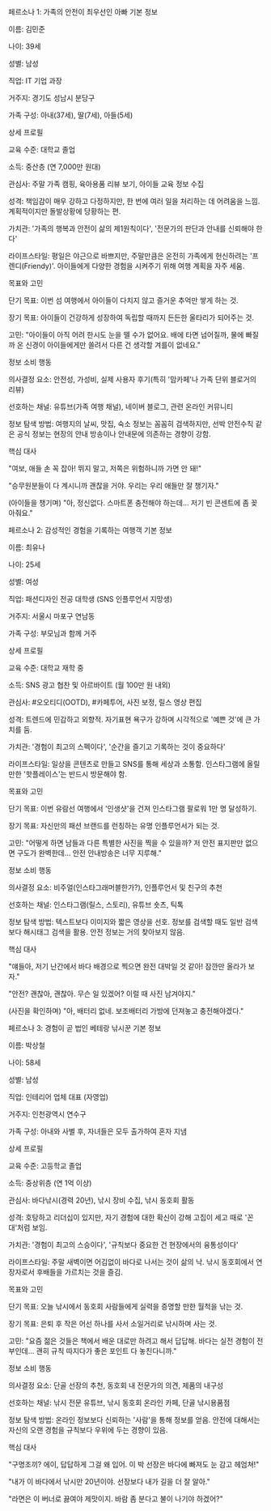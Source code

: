 페르소나 1: 가족의 안전이 최우선인 아빠
기본 정보

이름: 김민준

나이: 39세

성별: 남성

직업: IT 기업 과장

거주지: 경기도 성남시 분당구

가족 구성: 아내(37세), 딸(7세), 아들(5세)

상세 프로필

교육 수준: 대학교 졸업

소득: 중산층 (연 7,000만 원대)

관심사: 주말 가족 캠핑, 육아용품 리뷰 보기, 아이들 교육 정보 수집

성격: 책임감이 매우 강하고 다정하지만, 한 번에 여러 일을 처리하는 데 어려움을 느낌. 계획적이지만 돌발상황에 당황하는 편.

가치관: '가족의 행복과 안전이 삶의 제1원칙이다', '전문가의 판단과 안내를 신뢰해야 한다'

라이프스타일: 평일은 야근으로 바쁘지만, 주말만큼은 온전히 가족에게 헌신하려는 '프렌디(Friendy)'. 아이들에게 다양한 경험을 시켜주기 위해 여행 계획을 자주 세움.

목표와 고민

단기 목표: 이번 섬 여행에서 아이들이 다치지 않고 즐거운 추억만 쌓게 하는 것.

장기 목표: 아이들이 건강하게 성장하여 독립할 때까지 든든한 울타리가 되어주는 것.

고민: "아이들이 아직 어려 한시도 눈을 뗄 수가 없어요. 배에 타면 넘어질까, 물에 빠질까 온 신경이 아이들에게만 쏠려서 다른 건 생각할 겨를이 없네요."

정보 소비 행동

의사결정 요소: 안전성, 가성비, 실제 사용자 후기(특히 '맘카페'나 가족 단위 블로거의 리뷰)

선호하는 채널: 유튜브(가족 여행 채널), 네이버 블로그, 관련 온라인 커뮤니티

정보 탐색 방법: 여행지의 날씨, 맛집, 숙소 정보는 꼼꼼히 검색하지만, 선박 안전수칙 같은 공식 정보는 현장의 안내 방송이나 안내문에 의존하는 경향이 강함.

핵심 대사

"여보, 애들 손 꼭 잡아! 뛰지 말고, 저쪽은 위험하니까 가면 안 돼!"

"승무원분들이 다 계시니까 괜찮을 거야. 우리는 우리 애들만 잘 챙기자."

(아이들을 챙기며) "아, 정신없다. 스마트폰 충전해야 하는데... 저기 빈 콘센트에 좀 꽂아줘요."

페르소나 2: 감성적인 경험을 기록하는 여행객
기본 정보

이름: 최유나

나이: 25세

성별: 여성

직업: 패션디자인 전공 대학생 (SNS 인플루언서 지망생)

거주지: 서울시 마포구 연남동

가족 구성: 부모님과 함께 거주

상세 프로필

교육 수준: 대학교 재학 중

소득: SNS 광고 협찬 및 아르바이트 (월 100만 원 내외)

관심사: #오오티디(OOTD), #카페투어, 사진 보정, 릴스 영상 편집

성격: 트렌드에 민감하고 외향적. 자기표현 욕구가 강하며 시각적으로 '예쁜 것'에 큰 가치를 둠.

가치관: '경험이 최고의 스펙이다', '순간을 즐기고 기록하는 것이 중요하다'

라이프스타일: 일상을 콘텐츠로 만들고 SNS를 통해 세상과 소통함. 인스타그램에 올릴 만한 '핫플레이스'는 반드시 방문해야 함.

목표와 고민

단기 목표: 이번 유람선 여행에서 '인생샷'을 건져 인스타그램 팔로워 1만 명 달성하기.

장기 목표: 자신만의 패션 브랜드를 런칭하는 유명 인플루언서가 되는 것.

고민: "어떻게 하면 남들과 다른 특별한 사진을 찍을 수 있을까? 저 안전 표지판만 없으면 구도가 완벽한데... 안전 안내방송은 너무 지루해."

정보 소비 행동

의사결정 요소: 비주얼(인스타그래머블한가?), 인플루언서 및 친구의 추천

선호하는 채널: 인스타그램(릴스, 스토리), 유튜브 숏츠, 틱톡

정보 탐색 방법: 텍스트보다 이미지와 짧은 영상을 선호. 정보를 검색할 때도 일반 검색보다 해시태그 검색을 활용. 안전 정보는 거의 찾아보지 않음.

핵심 대사

"얘들아, 저기 난간에서 바다 배경으로 찍으면 완전 대박일 것 같아! 잠깐만 올라가 보자."

"안전? 괜찮아, 괜찮아. 무슨 일 있겠어? 이럴 때 사진 남겨야지."

(사진을 확인하며) "아, 배터리 없네. 보조배터리 가방에 던져놓고 충전해야겠다."

페르소나 3: 경험이 곧 법인 베테랑 낚시꾼
기본 정보

이름: 박상철

나이: 58세

성별: 남성

직업: 인테리어 업체 대표 (자영업)

거주지: 인천광역시 연수구

가족 구성: 아내와 사별 후, 자녀들은 모두 출가하여 혼자 지냄

상세 프로필

교육 수준: 고등학교 졸업

소득: 중상위층 (연 1억 이상)

관심사: 바다낚시(경력 20년), 낚시 장비 수집, 낚시 동호회 활동

성격: 호탕하고 리더십이 있지만, 자기 경험에 대한 확신이 강해 고집이 세고 때로 '꼰대'처럼 보임.

가치관: '경험이 최고의 스승이다', '규칙보다 중요한 건 현장에서의 융통성이다'

라이프스타일: 주말 새벽이면 어김없이 바다로 나서는 것이 삶의 낙. 낚시 동호회에서 연장자로서 후배들을 가르치는 것을 즐김.

목표와 고민

단기 목표: 오늘 낚시에서 동호회 사람들에게 실력을 증명할 만한 월척을 낚는 것.

장기 목표: 은퇴 후 작은 어선 하나를 사서 소일거리로 낚시하며 사는 것.

고민: "요즘 젊은 것들은 책에서 배운 대로만 하려고 해서 답답해. 바다는 실전 경험이 전부인데... 괜히 규칙 따지다가 좋은 포인트 다 놓친다니까."

정보 소비 행동

의사결정 요소: 단골 선장의 추천, 동호회 내 전문가의 의견, 제품의 내구성

선호하는 채널: 낚시 전문 유튜브, 낚시 동호회 온라인 카페, 단골 낚시용품점

정보 탐색 방법: 온라인 정보보다 신뢰하는 '사람'을 통해 정보를 얻음. 안전에 대해서는 자신의 오랜 경험을 규칙보다 우위에 두는 경향이 있음.

핵심 대사

"구명조끼? 에이, 답답하게 그걸 왜 입어. 이 박 선장은 바다에 빠져도 눈 감고 헤엄쳐!"

"내가 이 바다에서 낚시만 20년이야. 선장보다 내가 길을 더 잘 알아."

"라면은 이 버너로 끓여야 제맛이지. 바람 좀 분다고 불이 나기야 하겠어?"